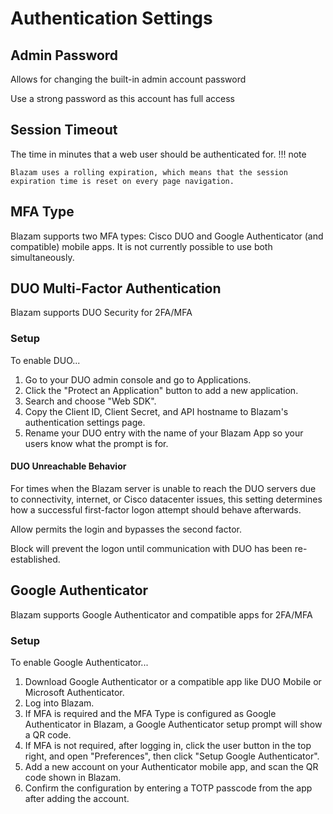 # Authentication Settings
## Admin Password
Allows for changing the built-in admin account password

Use a strong password as this account has full
access

## Session Timeout
The time in minutes that a web user should be authenticated for. 
!!! note

    Blazam uses a rolling expiration, which means that the session expiration time is reset on every page navigation.

## MFA Type
Blazam supports two MFA types: Cisco DUO and Google Authenticator (and compatible) mobile apps.
It is not currently possible to use both simultaneously.

## DUO Multi-Factor Authentication
Blazam supports DUO Security for 2FA/MFA

### Setup
To enable DUO...

1. Go to your DUO admin console and go to Applications.
1. Click the "Protect an Application" button to add a new application.
1. Search and choose "Web SDK".
1. Copy the Client ID, Client Secret, and API hostname to Blazam's authentication settings page.
1. Rename your DUO entry with the name of your Blazam App so your users know what the prompt is for.

#### DUO Unreachable Behavior
For times when the Blazam server is unable to reach the DUO servers due to connectivity, internet, or Cisco datacenter issues, this
setting determines how a successful first-factor logon attempt should behave afterwards.

Allow permits the login and bypasses the second factor.

Block will prevent the logon until communication with DUO has been re-established.


## Google Authenticator
Blazam supports Google Authenticator and compatible apps for 2FA/MFA

### Setup
To enable Google Authenticator...

1. Download Google Authenticator or a compatible app like DUO Mobile or Microsoft Authenticator.
1. Log into Blazam.
1. If MFA is required and the MFA Type is configured as Google Authenticator in Blazam, a Google Authenticator setup prompt will show a QR code.
1. If MFA is not required, after logging in, click the user button in the top right, and open "Preferences", then click "Setup Google Authenticator".
1. Add a new account on your Authenticator mobile app, and scan the QR code shown in Blazam.
1. Confirm the configuration by entering a TOTP passcode from the app after adding the account.